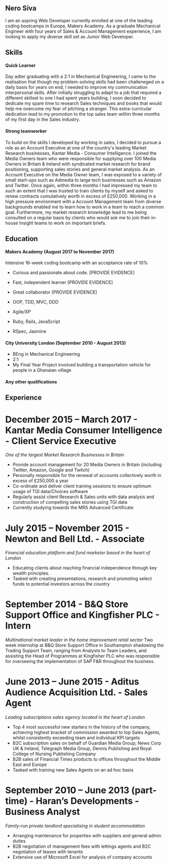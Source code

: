 ## Nero Siva

I am an aspring Web Developer currently enrolled at one of the leading coding bootcamps in Europe, Makers Academy. As a graduate Mechanical Engineer with four years of Sales & Account Management experience, I am looking to apply my diverse skill set as Junior Web Developer.

## Skills

#### Quick Learner

Day adter graduating with a 2:1 in Mechanical Engineering, I came to the realisation that though my problem-solving skills had been challeneged on a daily basis for years on end, I needed to improve my communication interpersonal skills. After initially struggling to adapt to a job that required a different skillset to one I had spent years building, I soon decided to dedicate my spare time to research Sales techniques and books that would help me overcome my fear of pitching a stranger. This extra-curricular dedication lead to my promotion to the top sales team within three months of my first day in the Sales industry.  

#### Strong teamworker 

To build on the skills I developed by working in sales, I decided to pursue a role as an Account Executive at one of the country's leading Market Research businesses, Kantar Media - Consumer Intelligence. I joined the Media Owners team who were responsible for supplying over 100 Media Owners in Britain & Ireland with syndicated market research for brand positioning, supporting sales stories and general market analysis. As an Account Executive on the Media Owner team, I was exposed to a variety of small start-ups such as Admedia to large tech businesses such as Amazon and Twitter. Once again, within three months I had impressed my team to such an extent that I was trusted to train clients by myself and asked to renew contracts cumulatively worth in excess of £250,000. Working in a high pressure environment with a Account Management team from diverse backgrounds enabled me to learn how to work in a team to reach a common goal. Furthermore, my market research knowledge lead to me being consulted on a regular basis by clients who would ask me to join their in-house Insight teams to work on important briefs.

## Education

#### Makers Academy (August 2017 to November 2017)
Intensive 16-week coding bootcamp with an acceptance rate of 10%

- Curious and passionate about code. [PROVIDE EVIDENCE]
- Fast, independent learner [PROVIDE EVIDENCE]
- Great collaborator [PROVIDE EVIDENCE]

- OOP, TDD, MVC, DDD
- Agile/XP
- Ruby, Rails, JavaScript
- RSpec, Jasmine

#### City University London (September 2010 - August 2013)

- BEng in Mechanical Engineering
- 2:1
- My Final Year Project involved building a transportation vehicle for people in a Ghanaian village

#### Any other qualifications

## Experience

# December 2015 – March 2017 - Kantar Media Consumer Intelligence - Client Service Executive
*One of the largest Market Research Businesses in Britain*
- Provide account management for 20 Media Owners in Britain (including Twitter, Amazon, Google and Twitch)
- Personally responsible for the renewal of accounts collectively worth in excess of £250,000 a year
- Co-ordinate and deliver client training sessions to ensure optimum usage of TGI data/Choices software 
-	Regularly assist client Research & Sales units with data analysis and construction of compelling sales stories using TGI data
-	Currently studying towards the MRS Advanced Certificate

# July 2015 – November 2015 - Newton and Bell Ltd. - Associate 
*Financial education platform and fund marketer based in the heart of London*
- Educating clients about reaching financial independence through key wealth principles.
- Tasked with creating presentations, research and promoting select funds to potential investors across the country

# September 2014 - B&Q Store Support Office and Kingfisher PLC - Intern 
*Multinational market leader in the home improvement retail sector*
Two week internship at B&Q Store Support Office in Southampton shadowing the Trading Support Team, ranging from Analysts to Team Leaders, and assisting the Head of Programmes at Kingfisher PLC who was responsible for overseeing the implementation of SAP F&R throughout the business.

# June 2013 – June 2015 - Aditus Audience Acquisition Ltd. - Sales Agent 
*Leading subscriptions sales agency located in the heart of London*
- Top 4 most successful new starters in the history of the company, achieving highest bracket of commission awarded to top Sales Agents, whilst consistently exceeding team and individual KPI targets
- B2C subscription sales on behalf of Guardian Media Group; News Corp UK & Ireland, Telegraph Media Group, Dennis Publishing and Royal College of Nursing Publishing Company
- B2B sales of Financial Times products to offices throughout the Middle East and Europe 
- Tasked with training new Sales Agents on an ad hoc basis

# September 2010 – June 2013 (part-time) - Haran’s Developments - Business Analyst
*Family-run private landlord specialising in student accommodation*
- Arranging maintenance for properties with suppliers and general admin duties
- B2B negotiation of management fees with lettings agents and B2C negotiation of leases with tenants
- Extensive use of Microsoft Excel for analysis of company accounts
